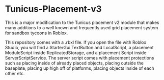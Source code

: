 # Tunicus-Placement-v3
This is a major modification to the Tunicus placement v2 module that makes many additions to a well known and frequently used grid placement system for sandbox tycoons in Roblox.

This repository comes with a .rbxl file. If you open the file with Roblox Studio, you will find a StarterGui TextButton and LocalScript, a placement ModuleScript inside ReplicatedStorage, and a placement Script inside ServerScriptService. The server script comes with placement protections such as placing inside of already placed objects, placing outside the baseplate, placing up high off of platforms, placing objects inside of each other etc.
